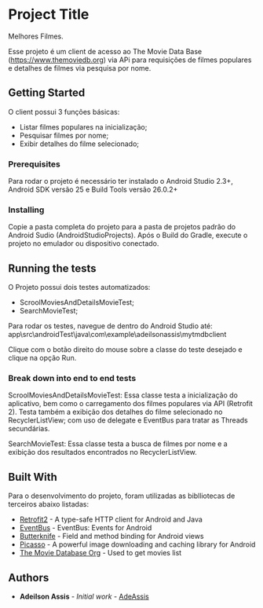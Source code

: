 # Project Title

Melhores Filmes.

Esse projeto é um client de acesso ao The Movie Data Base (https://www.themoviedb.org) via APi para requisições de filmes populares e detalhes de filmes via pesquisa por nome.

## Getting Started

O client possui 3 funções básicas:
- Listar filmes populares na inicialização;
- Pesquisar filmes por nome;
- Exibir detalhes do filme selecionado;

### Prerequisites

Para rodar o projeto é necessário ter instalado o Android Studio 2.3+, Android SDK versão 25 e Build Tools versão 26.0.2+

### Installing

Copie a pasta completa do projeto para a pasta de projetos padrão do Android Sudio (AndroidStudioProjects).
Após o Build do Gradle, execute o projeto no emulador ou dispositivo conectado.

## Running the tests

O Projeto possui dois testes automatizados:
- ScroolMoviesAndDetailsMovieTest;
- SearchMovieTest;

Para rodar os testes, navegue de dentro do Android Studio até: app\src\androidTest\java\com\example\adeilsonassis\mytmdbclient

Clique com o botão direito do mouse sobre a classe do teste desejado e clique na opção Run.

### Break down into end to end tests

ScroolMoviesAndDetailsMovieTest: Essa classe testa a inicialização do aplicativo, bem como o carregamento dos filmes populares via API (Retrofit 2). Testa também a exibição dos 
detalhes do filme selecionado no RecyclerListView; com uso de delegate e EventBus para tratar as Threads secundárias.


SearchMovieTest: Essa classe testa a busca de filmes por nome e a exibição dos resultados encontrados no RecyclerListView.

## Built With

Para o desenvolvimento do projeto, foram utilizadas as biblliotecas de terceiros abaixo listadas:

* [Retrofit2](http://square.github.io/retrofit/) - A type-safe HTTP client for Android and Java
* [EventBus](http://greenrobot.org/eventbus/) - EventBus: Events for Android
* [Butterknife](http://jakewharton.github.io/butterknife/) - Field and method binding for Android views
* [Picasso](http://square.github.io/picasso/) - A powerful image downloading and caching library for Android
* [The Movie Database Org](https://www.themoviedb.org/) - Used to get movies list


## Authors

* **Adeilson Assis** - *Initial work* - [AdeAssis](https://github.com/adeassis)